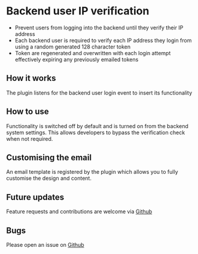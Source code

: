 # Backend user IP verification

* Prevent users from logging into the backend until they verify their IP address
* Each backend user is required to verify each IP address they login from using a random generated 128 character token
* Token are regenerated and overwritten with each login attempt effectively expiring any previously emailed tokens

## How it works
The plugin listens for the backend user login event to insert its functionality

## How to use
Functionality is switched off by default and is turned on from the backend system settings. This allows developers to bypass the verification check when not required.

## Customising the email
An email template is registered by the plugin which allows you to fully customise the design and content.

## Future updates
Feature requests and contributions are welcome via [Github](https://github.com/daykinandstorey/oc-ip-verify)

## Bugs
Please open an issue on [Github](https://github.com/daykinandstorey/oc-ip-verify)